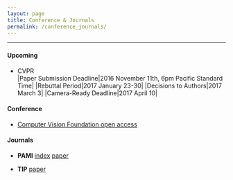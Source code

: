 ```yaml
---
layout: page
title: Conference & Journals
permalink: /conference_journals/
---
```


------

#### Upcoming

* CVPR  
|Paper Submission Deadline|2016 November 11th, 6pm Pacific Standard Time|
|Rebuttal Period|2017 January 23-30|
|Decisions to Authors|2017 March 3|
|Camera-Ready Deadline|2017 April 10|


#### Conference

* [Computer Vision Foundation open access](http://www.cv-foundation.org/openaccess/menu.py)


#### Journals

* **PAMI** [index](https://www.computer.org/web/tpami;jsessionid=5c142003a3e2fc67fa6dca0f921b) [paper](http://ieeexplore.ieee.org/xpl/mostRecentIssue.jsp?punumber=34)

* **TIP** [paper](http://ieeexplore.ieee.org/xpl/RecentIssue.jsp?punumber=83)